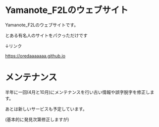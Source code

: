 # Yamanote_F2Lのウェブサイト
Yamanote_F2Lのウェブサイトです。

とある有名人のサイトをパクっただけです

↓リンク

https://oredaaaaaaa.github.io

# メンテナンス
半年に一回(4月と10月)にメンテナンスを行い古い情報や誤字脱字を修正します。

あとは新しいサービスも予定しています。

(基本的に発見次第修正しますが)
